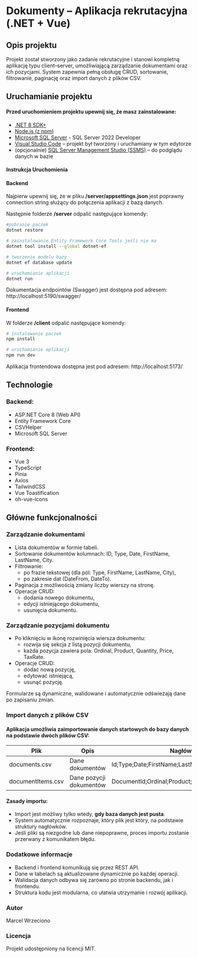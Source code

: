 # Dokumenty – Aplikacja rekrutacyjna (.NET + Vue)

## Opis projektu

Projekt został stworzony jako zadanie rekrutacyjne i stanowi kompletną aplikację typu client–server, umożliwiającą zarządzanie dokumentami oraz ich pozycjami. System zapewnia pełną obsługę CRUD, sortowanie, filtrowanie, paginację oraz import danych z plików CSV.

## Uruchamianie projektu

#### Przed uruchomieniem projektu upewnij się, że masz zainstalowane:

- [.NET 8 SDK+](https://dotnet.microsoft.com/en-us/download/dotnet/8.0)
- [Node.js (z npm)](https://nodejs.org/en/download)
- [Microsoft SQL Server](https://www.microsoft.com/pl-pl/sql-server/sql-server-downloads) - SQL Server 2022 Developer
- [Visual Studio Code](https://code.visualstudio.com/) – projekt był tworzony i uruchamiany w tym edytorze
- (opcjonalnie) [SQL Server Management Studio (SSMS)](https://learn.microsoft.com/en-us/ssms/install/install) – do podglądu danych w bazie

#### Instrukcja Uruchomienia

#### Backend

Najpierw upewnij się, że w pliku **/server/appsettings.json** jest poprawny connection string służący do połączenia aplikacji z bazą danych.

Następnie folderze **/server** odpalić następujące komendy:

```bash
#pobranie paczek
dotnet restore

# zainstalowanie Entity Framework Core Tools jeśli nie ma
dotnet tool install --global dotnet-ef

# tworzenie modelu bazy
dotnet ef database update

# uruchamianie aplikacji
dotnet run
```

Dokumentacja endpointów (Swagger) jest dostępna pod adresem: http://localhost:5190/swagger/

#### Frontend

W folderze **/client** odpalić następujące komendy:

```bash
# instalowanie paczek
npm install

# uruchamianie aplikacji
npm run dev
```

Aplikacja frontendowa dostępna jest pod adresem: http://localhost:5173/

## Technologie

### Backend:

- ASP.NET Core 8 (Web API)
- Entity Framework Core
- CSVHelper
- Microsoft SQL Server

### Frontend:

- Vue 3
- TypeScript
- Pinia
- Axios
- TailwindCSS
- Vue Toastification
- oh-vue-icons

## Główne funkcjonalności

### Zarządzanie dokumentami

- Lista dokumentów w formie tabeli.
- Sortowanie dokumentów kolumnach: ID, Type, Date, FirstName, LastName, City.
- Filtrowanie:
  - po frazie tekstowej (dla pól: Type, FirstName, LastName, City),
  - po zakresie dat (DateFrom, DateTo).
- Paginacja z możliwością zmiany liczby wierszy na stronę.
- Operacje CRUD:
  - dodania nowego dokumentu,
  - edycji istniejącego dokumentu,
  - usunięcia dokumentu.

### Zarządzanie pozycjami dokumentu

- Po kliknięciu w ikonę rozwinięcia wiersza dokumentu:
  - rozwija się sekcja z listą pozycji dokumentu,
  - każda pozycja zawiera pola: Ordinal, Product, Quantity, Price, TaxRate.
- Operacje CRUD:
  - dodać nową pozycję,
  - edytować istniejącą,
  - usunąć pozycję.

Formularze są dynamiczne, walidowane i automatycznie odświeżają dane po zapisaniu zmian.

### Import danych z plików CSV

#### Aplikacja umożliwia zaimportowanie danych startowych do bazy danych na podstawie dwóch plików CSV:

| Plik              | Opis                    | Nagłówki                                          |
| ----------------- | ----------------------- | ------------------------------------------------- |
| documents.csv     | Dane dokumentów         | Id;Type;Date;FirstName;LastName;City              |
| documentItems.csv | Dane pozycji dokumentów | DocumentId;Ordinal;Product;Quantity;Price;TaxRate |

#### Zasady importu:

- Import jest możliwy tylko wtedy, **gdy baza danych jest pusta**.
- System automatycznie rozpoznaje, który plik jest który, na podstawie struktury nagłówków.
- Jeśli pliki są niezgodne lub dane niepoprawne, proces importu zostanie przerwany z komunikatem błędu.

### Dodatkowe informacje

- Backend i frontend komunikują się przez REST API.
- Dane w tabelach są aktualizowane dynamicznie po każdej operacji.
- Walidacja danych odbywa się zarówno po stronie backendu, jak i frontendu.
- Struktura kodu jest modularna, co ułatwia utrzymanie i rozwój aplikacji.

### Autor

Marcel Wrzeciono

### Licencja

Projekt udostępniony na licencji MIT.
